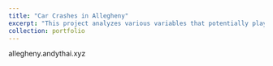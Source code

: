 ```yaml
---
title: "Car Crashes in Allegheny"
excerpt: "This project analyzes various variables that potentially play as factors in car crash frequencies and severities.<br/>[<img src='/images/cars_project.png'>](http://allegheny.andythai.xyz)"
collection: portfolio
---
```


allegheny.andythai.xyz
